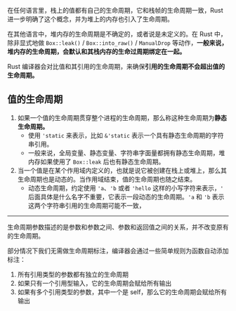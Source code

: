 在任何语言里，栈上的值都有自己的生命周期，它和栈帧的生命周期一致，Rust 进一步明确了这个概念，并为堆上的内存也引入了生命周期。

在其他语言中，堆内存的生命周期是不确定的，或者说是未定义的。在 Rust 中，除非显式地做 `Box::leak()` / `Box::into_raw()` / `ManualDrop` 等动作，**一般来说，堆内存的生命周期，会默认和其栈内存的生命过周期绑定在一起。**

Rust 编译器会对比值和其引用的生命周期，来确保**引用的生命周期不会超出值的生命周期。**

## 值的生命周期

1. 如果一个值的生命周期贯穿整个进程的生命周期，那么称这种生命周期为**静态生命周期。**
    - 使用 `'static` 来表示，比如 `&'static` 表示一个具有静态生命周期的字符串引用。
    - 一般来说，全局变量、静态变量、字符串字面量都拥有静态生命周期，堆内存如果使用了 `Box::leak` 后也有静态生命周期。
2. 当一个值是在某个作用域内定义的，也就是说它被创建在栈上或堆上，那么其生命周期也是动态的。当作用域结束，值的生命周期也随之结束。
    - 动态生命周期，约定使用 `'a`、`'b` 或者 `'hello` 这样的小写字符来表示，`'` 后面具体是什么名字不重要，它表示一段动态的生命周期。`'a` 和 `'b` 表示这两个字符串引用的生命周期可能不一致，

---

生命周期参数描述的是参数和参数之间、参数和返回值之间的关系，并不改变原有的生命周期。

部分情况下我们无需做生命周期标注，编译器会通过一些简单规则为函数自动添加标注：
1. 所有引用类型的参数都有独立的生命周期
2. 如果只有一个引用型输入，它的生命周期会赋给所有输出
3. 如果有多个引用类型的参数，其中一个是 self，那么它的生命周期会赋给所有输出

